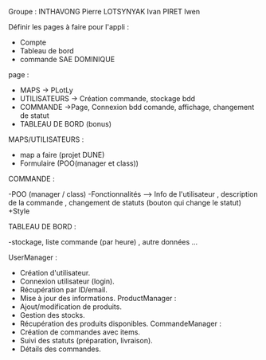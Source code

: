 Groupe :
INTHAVONG Pierre
LOTSYNYAK Ivan
PIRET Iwen

Définir les pages à faire pour l'appli :

- Compte
- Tableau de bord
- commande 
SAE DOMINIQUE 


page : 
- MAPS -> PLotLy
- UTILISATEURS -> Création commande, stockage bdd 
- COMMANDE ->Page, Connexion bdd comande, affichage, changement de statut
- TABLEAU DE BORD (bonus)


MAPS/UTILISATEURS : 

- map a faire (projet DUNE)
- Formulaire (POO(manager et class))

COMMANDE : 

-POO (manager / class)
-Fonctionnalités --> Info de l'utilisateur , description de la commande , changement de statuts (bouton qui change le statut)
+Style

TABLEAU DE BORD : 

-stockage, liste commande (par heure) , autre données ... 

UserManager :
- Création d'utilisateur.
- Connexion utilisateur (login).
- Récupération par ID/email.
- Mise à jour des informations.
ProductManager :
- Ajout/modification de produits.
- Gestion des stocks.
- Récupération des produits disponibles.
CommandeManager :
- Création de commandes avec items.
- Suivi des statuts (préparation, livraison).
- Détails des commandes.
